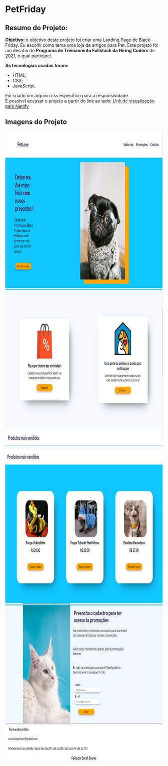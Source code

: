 # PetFriday

## Resumo do Projeto:

**Objetivo:** o objetivo deste projeto foi criar uma Landing Page de Black Friday. Eu escolhi como tema uma loja de artigos para Pet. Este projeto foi um desafio do **Programa de Treinamento Fullstack da Hiring Coders** de 2021, o qual participei.

<b> As tecnologias usadas foram: </b> 
- HTML;
- CSS;
- JavaScript. 

Foi criado um arquivo css específico para a responsividade. <br>
É possível acessar o projeto a partir do link ao lado:
<a href="https://competent-sammet-84df74.netlify.app/" target="_blank"> Link de visualização pelo Netlify </a>

## Imagens do Projeto
 
<img src="https://github.com/sarahsoaressilva/PetFriday/blob/main/img_demostrativas/heading.PNG?raw=true" width="900" height="500">
<img src="https://github.com/sarahsoaressilva/PetFriday/blob/main/img_demostrativas/middle.PNG?raw=true" width="900" height="500">
<img src="https://github.com/sarahsoaressilva/PetFriday/blob/main/img_demostrativas/products.PNG?raw=true" width="900" height="500">
<img src="https://github.com/sarahsoaressilva/PetFriday/blob/main/img_demostrativas/end.PNG?raw=true" width="900" height="500">
